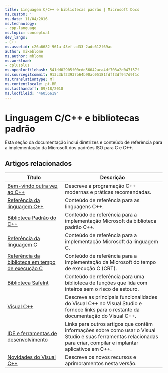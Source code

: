 ```yaml
---
title: Linguagem C/C++ e bibliotecas padrão | Microsoft Docs
ms.custom: ''
ms.date: 11/04/2016
ms.technology:
- cpp-language
ms.topic: conceptual
dev_langs:
- C++
ms.assetid: c26a6682-961a-43ef-ad33-2adc612f69ac
author: mikeblome
ms.author: mblome
ms.workload:
- cplusplus
ms.openlocfilehash: 541dd02905f00cdd56042aca4df703a2d047f57f
ms.sourcegitcommit: 913c3bf23937b64b90ac05181fdff3df947d9f1c
ms.translationtype: MT
ms.contentlocale: pt-BR
ms.lasthandoff: 09/18/2018
ms.locfileid: "46056619"
---
```

# <a name="cc-language-and-standard-libraries"></a>Linguagem C/C++ e bibliotecas padrão

Esta seção da documentação inclui diretrizes e conteúdo de referência para a implementação da Microsoft dos padrões ISO para C e C++.

## <a name="related-articles"></a>Artigos relacionados

|Título|Descrição|
|-----------|-----------------|
|[Bem-vindo outra vez ao C++](../cpp/welcome-back-to-cpp-modern-cpp.md)|Descreve a programação C++ modernas e práticas recomendadas.|
|[Referência da linguagem C++](../cpp/cpp-language-reference.md)|Conteúdo de referência para as linguagens C++.|
|[Biblioteca Padrão do C++](../standard-library/cpp-standard-library-reference.md)|Conteúdo de referência para a implementação Microsoft da biblioteca padrão C++.|
|[Referência da linguagem C](../c-language/c-language-reference.md)|Conteúdo de referência para a implementação Microsoft da linguagem C.|
|[Referência da biblioteca em tempo de execução C](../c-runtime-library/c-run-time-library-reference.md)|Conteúdo de referência para a implementação da Microsoft do tempo de execução C (CRT).|
|[Biblioteca SafeInt](../windows/safeint-library.md)|Conteúdo de referência para uma biblioteca de funções que lida com inteiros sem o risco de estouro.|
|[Visual C++](../visual-cpp-in-visual-studio.md)|Descreve as principais funcionalidades do Visual C++ no Visual Studio e fornece links para o restante da documentação do Visual C++.|
|[IDE e ferramentas de desenvolvimento](../ide/ide-and-tools-for-visual-cpp-development.md)|Links para outros artigos que contêm informações sobre como usar o Visual Studio e suas ferramentas relacionadas para criar, compilar e implantar aplicativos em C++.|
|[Novidades do Visual C++](../what-s-new-for-visual-cpp-in-visual-studio.md)|Descreve os novos recursos e aprimoramentos nesta versão.|